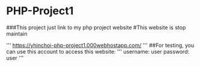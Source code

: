 # PHP-Project1
###This project just link to my php project website
#This website is stop maintain

'''
https://yhinchoi-php-project1.000webhostapp.com/
'''
##For testing, you can use this account to access this website:
'''
username: user
password: user
'''
